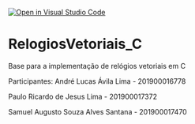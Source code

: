 [![Open in Visual Studio Code](https://classroom.github.com/assets/open-in-vscode-718a45dd9cf7e7f842a935f5ebbe5719a5e09af4491e668f4dbf3b35d5cca122.svg)](https://classroom.github.com/online_ide?assignment_repo_id=11553637&assignment_repo_type=AssignmentRepo)
# RelogiosVetoriais_C
Base para a implementação de relógios vetoriais em C

Participantes:
André Lucas Ávila Lima - 201900016778

Paulo Ricardo de Jesus Lima - 201900017372

Samuel Augusto Souza Alves Santana - 201900017470
